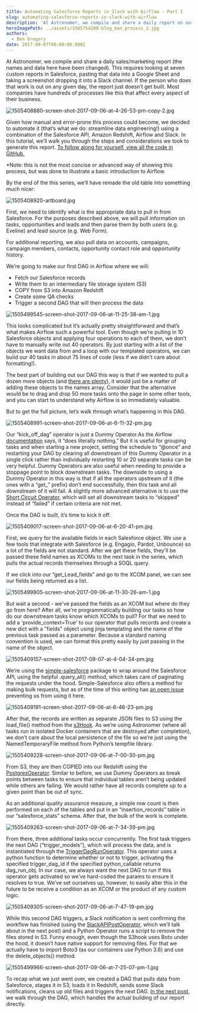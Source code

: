 ```yaml
---
title: Automating Salesforce Reports in Slack with Airflow - Part I
slug: automating-salesforce-reports-in-slack-with-airflow
description: 'At Astronomer, we compile and share a daily report on our Solutions Directors and marketing channels. We decided to automate it.'
heroImagePath: ../assets/1505754208-blog_ben_process_2.jpg
authors:
  - Ben Gregory
date: 2017-09-07T00:00:00.000Z
---
```


At Astronomer, we compile and share a daily sales/marketing report (the names and data here have been changed). This requires looking at seven custom reports in Salesforce, pasting that data into a Google Sheet and taking a screenshot dropping it into a Slack channel. If the person who does that work is out on any given day, the report just doesn’t get built. Most companies have hundreds of processes like this that affect every aspect of their business. 

![1505408880-screen-shot-2017-09-06-at-4-26-53-pm-copy-2.jpg](../assets/1505408880-screen-shot-2017-09-06-at-4-26-53-pm-copy-2.jpg)

Given how manual and error-prone this process could become, we decided to automate it (that’s what we do: streamline data engineering!) using a combination of the Salesforce API, Amazon Redshift, Airflow and Slack. In this tutorial, we’ll walk you through the steps and considerations we took to generate this report. [To follow along for yourself, view all the code in GitHub.](http://github.com/astronomerio/example-dags/blob/master/salesforce_to_slack/salesforce_to_redshift.py)

*Note: this is not the most concise or advanced way of showing this process, but was done to illustrate a basic introduction to Airflow.

By the end of the this series, we’ll have remade the old table into something much nicer: 

![1505408920-artboard.jpg](../assets/1505408920-artboard.jpg)

First, we need to identify what is the appropriate data to pull in from Salesforce. For the purposes described above, we will pull information on tasks, opportunities and leads and then parse them by both users (e.g. Eveline) and lead source (e.g. Web Form).

For additional reporting, we also pull data on accounts, campaigns, campaign members, contacts, opportunity contact role and opportunity history.

We’re going to make our first DAG in Airflow where we will:

* Fetch our Salesforce records
* Write them to an intermediary file storage system (S3)
* COPY from S3 into Amazon Redshift
* Create some QA checks
* Trigger a second DAG that will then process the data

![1505499545-screen-shot-2017-09-06-at-11-25-38-am-1.jpg](../assets/1505499545-screen-shot-2017-09-06-at-11-25-38-am-1.jpg)

This looks complicated but it’s actually pretty straightforward and that’s what makes Airflow such a powerful tool. Even though we’re pulling in 10 Salesforce objects and applying four operations to each of them, we don’t have to manually write out 40 operators. By just starting with a list of the objects we want data from and a loop with our templated operators, we can build our 40 tasks in about 75 lines of code (less if we didn’t care about formatting!).

The best part of building out our DAG this way is that if we wanted to pull a dozen more objects (and [there are plenty](http://developer.salesforce.com/docs/atlas.en-us.object_reference.meta/api/sforce_api_objects_list.htm)), it would just be a matter of adding these objects to the names array. Consider that the alternative would be to drag and drop 50 more tasks onto the page in some other tools, and you can start to understand why Airflow is so immediately valuable.

But to get the full picture, let’s walk through what’s happening in this DAG.

![1505408991-screen-shot-2017-09-06-at-6-11-32-pm.jpg](../assets/1505408991-screen-shot-2017-09-06-at-6-11-32-pm.jpg)

Our “kick_off_dag” operator is just a Dummy Operator.As the Airflow [documentation](https://pythonhosted.org/airflow/code.html#airflow.operators.DummyOperator) says, it “does literally nothing.” But it is useful for grouping tasks and when starting a new project, setting the schedule to “@once” and restarting your DAG by clearing all downstream of this Dummy Operator in a single click rather than individually restarting 10 or 20 separate tasks can be very helpful. Dummy Operators are also useful when needing to provide a stoppage point to block downstream tasks. The downside to using a Dummy Operator in this way is that if all the operators upstream of it (the ones with a “get_” prefix) don’t end successfully, then this task and all downstream of it will fail. A slightly more advanced alternative is to use the [Short Circuit Operator](https://pythonhosted.org/airflow/code.html#airflow.operators.ShortCircuitOperator), which will set all downstream tasks to “skipped” instead of “failed” if certain criteria are not met.

Once the DAG is built, it’s time to kick it off.

![1505409017-screen-shot-2017-09-06-at-6-20-41-pm.jpg](../assets/1505409017-screen-shot-2017-09-06-at-6-20-41-pm.jpg)

First, we query for the available fields in each Salesforce object. We use a few tools that integrate with Salesforce (e.g. Engagio, Pardot, Unbounce) so a lot of the fields are not standard. After we get these fields, they'll be passed these field names as XCOMs to the next task in the series, which pulls the actual records themselves through a SOQL query.

If we click into our “get_Lead_fields” and go to the XCOM panel, we can see our fields being returned as a list.

![1505499805-screen-shot-2017-09-06-at-11-30-26-am-1.jpg](../assets/1505499805-screen-shot-2017-09-06-at-11-30-26-am-1.jpg)

But wait a second - we've passed the fields as an XCOM but where do they go from here? After all, we're programmatically building our tasks so how do our downstream tasks know which XCOMs to pull? For that we need to add a 'provide_context=True' to our operator that pulls records and create a new dict with a "fields" object using jinja templating and the name of the previous task passed as a parameter. Because a standard naming convention is used, we can format this pretty easily by just passing in the name of the object.

![1505409157-screen-shot-2017-09-07-at-4-04-34-pm.jpg](../assets/1505409157-screen-shot-2017-09-07-at-4-04-34-pm.jpg)

We’re using the [simple-salesforce](https://github.com/simple-salesforce/simple-salesforce) package to wrap around the Salesforce API, using the helpful .query_all() method, which takes care of paginating the requests under the hood. Simple-Salesforce also offers a method for making bulk requests, but as of the time of this writing has [an open issue](https://github.com/simple-salesforce/simple-salesforce/issues/176) preventing us from using it here.

![1505409191-screen-shot-2017-09-06-at-6-46-23-pm.jpg](../assets/1505409191-screen-shot-2017-09-06-at-6-46-23-pm.jpg)

After that, the records are written as separate JSON files to S3 using the load_file() method from the [s3Hook](https://pythonhosted.org/airflow/_modules/S3_hook.html). As we’re using Astronomer (where all tasks run in isolated Docker containers that are destroyed after completion), we don’t care about the local persistence of the file so we’re just using the NamedTemporaryFile method from Python’s tempfile library.

![1505409228-screen-shot-2017-09-06-at-7-00-30-pm.jpg](../assets/1505409228-screen-shot-2017-09-06-at-7-00-30-pm.jpg)

From S3, they are then COPIED into our Redshift using the [PostgresOperator](https://pythonhosted.org/airflow/_modules/postgres_operator.html#PostgresOperator). Similar to before, we use Dummy Operators as break points between tasks to ensure that individual tables aren’t being updated while others are failing. We would rather have all records complete up to a given point than be out of sync. 

As an additional quality assurance measure, a simple row count is then performed on each of the tables and put in an “insertion_records” table in our “salesforce_stats” schema. After that, the bulk of the work is complete.

![1505409263-screen-shot-2017-09-06-at-7-34-39-pm.jpg](../assets/1505409263-screen-shot-2017-09-06-at-7-34-39-pm.jpg)

From there, three additional tasks occur concurrently. The first task triggers the next DAG (“trigger_models”), which will process the data, and is instantiated through the [TriggerDagRunOperator](https://pythonhosted.org/airflow/_modules/dagrun_operator.html#TriggerDagRunOperator). This operator uses a python function to determine whether or not to trigger, activating the specified trigger_dag_id if the specified python_callable returns dag_run_obj. In our case, we always want the next DAG to run if this operator gets activated so we’ve hard-coded the params to ensure it resolves to true. We’ve set ourselves up, however, to easily alter this in the future to be receive a condition as an XCOM or the product of any custom logic.

![1505409305-screen-shot-2017-09-06-at-7-47-19-pm.jpg](../assets/1505409305-screen-shot-2017-09-06-at-7-47-19-pm.jpg)

While this second DAG triggers, a Slack notification is sent confirming the workflow has finished (using the [SlackAPIPostOperator](https://pythonhosted.org/airflow/_modules/slack_operator.html#SlackAPIOperator), which we’ll talk about in the next post) and a Python Operator runs a script to remove the files stored in S3. Funny enough, even though the S3hook uses Boto under the hood, it doesn’t have native support for removing files. For that we actually have to import Boto3 (as our containers use Python 3.6) and use the delete_objects() method.

![1505499966-screen-shot-2017-09-06-at-7-25-07-pm-1.jpg](../assets/1505499966-screen-shot-2017-09-06-at-7-25-07-pm-1.jpg)

To recap what we just went over, we created a DAG that pulls data from Salesforce, stages it in S3, loads it in Redshift, sends some Slack notifications, cleans up old files and triggers the next DAG. [In the next post](http://www.astronomer.io/blog/automating-salesforce-reports-in-slack-with-airflow-ii/), we walk through the DAG, which handles the actual building of our report directly.

 